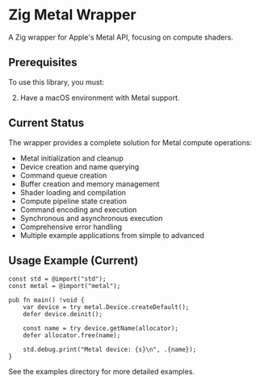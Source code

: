 # Zig Metal Wrapper

A Zig wrapper for Apple's Metal API, focusing on compute shaders.

## Prerequisites

To use this library, you must:

2. Have a macOS environment with Metal support.

## Current Status

The wrapper provides a complete solution for Metal compute operations:

-   Metal initialization and cleanup
-   Device creation and name querying
-   Command queue creation
-   Buffer creation and memory management
-   Shader loading and compilation
-   Compute pipeline state creation
-   Command encoding and execution
-   Synchronous and asynchronous execution
-   Comprehensive error handling
-   Multiple example applications from simple to advanced

## Usage Example (Current)

```zig
const std = @import("std");
const metal = @import("metal");

pub fn main() !void {
    var device = try metal.Device.createDefault();
    defer device.deinit();

    const name = try device.getName(allocator);
    defer allocator.free(name);

    std.debug.print("Metal device: {s}\n", .{name});
}
```

See the examples directory for more detailed examples.
